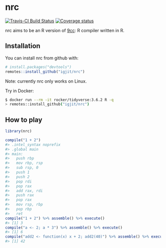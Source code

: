 
<!-- README.md is generated from README.Rmd. Please edit that file -->

# nrc

<!-- badges: start -->

[![Travis-CI Build
Status](https://travis-ci.org/igjit/nrc.svg?branch=master)](https://travis-ci.org/igjit/nrc)
[![Coverage
status](https://codecov.io/gh/igjit/nrc/branch/master/graph/badge.svg)](https://codecov.io/github/igjit/nrc?branch=master)
<!-- badges: end -->

nrc aims to be an R version of [9cc](https://github.com/rui314/9cc): R
compiler written in R.

## Installation

You can install nrc from github with:

``` r
# install.packages("devtools")
remotes::install_github("igjit/nrc")
```

Note: currently nrc only works on Linux.

Try in Docker:

``` sh
$ docker run --rm -it rocker/tidyverse:3.6.2 R -q
> remotes::install_github("igjit/nrc")
```

## How to play

``` r
library(nrc)

compile("1 + 2")
#> .intel_syntax noprefix
#> .global main
#> main:
#>   push rbp
#>   mov rbp, rsp
#>   sub rsp, 0
#>   push 1
#>   push 2
#>   pop rdi
#>   pop rax
#>   add rax, rdi
#>   push rax
#>   pop rax
#>   mov rsp, rbp
#>   pop rbp
#>   ret
compile("1 + 2") %>% assemble() %>% execute()
#> [1] 3
compile("a <- 2; a * 3") %>% assemble() %>% execute()
#> [1] 6
compile("add2 <- function(x) x + 2; add2(40)") %>% assemble() %>% execute()
#> [1] 42
```
